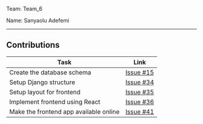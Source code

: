Team: Team_6

Name: Sanyaolu Adefemi

<hr />

## Contributions

| Task | Link |
|------|------|
| Create the database schema | [Issue #15](https://github.com/zuri-training/team-6-auth-wiki/issues/15) |
| Setup Django structure | [Issue #34](https://github.com/zuri-training/team-6-auth-wiki/issues/34) |
| Setup layout for frontend | [Issue #35](https://github.com/zuri-training/team-6-auth-wiki/issues/35) |
| Implement frontend using React | [Issue #36](https://github.com/zuri-training/team-6-auth-wiki/issues/36) |
| Make the frontend app available online | [Issue #41](https://github.com/zuri-training/team-6-auth-wiki/issues/41) |
